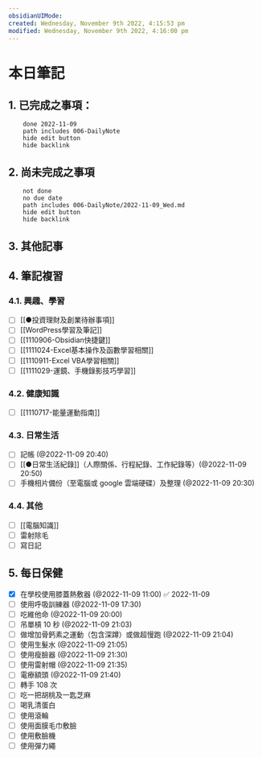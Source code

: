 ```yaml
---
obsidianUIMode: 
created: Wednesday, November 9th 2022, 4:15:53 pm
modified: Wednesday, November 9th 2022, 4:16:00 pm
---
```


# 本日筆記


## 1. 已完成之事項：
```tasks
	done 2022-11-09
	path includes 006-DailyNote
	hide edit button 
	hide backlink
```

## 2. 尚未完成之事項
```tasks
	not done
	no due date
	path includes 006-DailyNote/2022-11-09_Wed.md
	hide edit button 
	hide backlink
```

## 3. 其他記事

## 4. 筆記複習
### 4.1. 興趣、學習
- [ ] [[●投資理財及創業待辦事項]]
- [ ] [[WordPress學習及筆記]]
- [ ] [[1110906-Obsidian快捷鍵]]
- [ ] [[1111024-Excel基本操作及函數學習相關]]
- [ ] [[1110911-Excel VBA學習相關]]
- [ ] [[1111029-運鏡、手機錄影技巧學習]]

### 4.2. 健康知識
- [ ] [[1110717-能量運動指南]]

### 4.3. 日常生活
- [ ] 記帳 (@2022-11-09 20:40)
- [ ] [[●日常生活紀錄]]（人際關係、行程紀錄、工作紀錄等）(@2022-11-09 20:50)
- [ ] 手機相片備份（至電腦或 google 雲端硬碟）及整理 (@2022-11-09 20:30)

### 4.4. 其他

- [ ] [[電腦知識]]
- [ ] 雷射除毛
- [ ] 寫日記

## 5. 每日保健
- [x] 在學校使用膝蓋熱敷器 (@2022-11-09 11:00) ✅ 2022-11-09
- [ ] 使用呼吸訓練器 (@2022-11-09 17:30)
- [ ] 吃維他命 (@2022-11-09 20:00)
- [ ] 吊單槓 10 秒 (@2022-11-09 21:03)
- [ ] 做增加骨鈣素之運動（包含深蹲）或做超慢跑 (@2022-11-09 21:04)
- [ ] 使用生髮水 (@2022-11-09 21:05)
- [ ] 使用瘦臉器 (@2022-11-09 21:30)
- [ ] 使用雷射帽 (@2022-11-09 21:35)
- [ ] 電療額頭 (@2022-11-09 21:40)
- [ ] 轉手 108 次
- [ ] 吃一把胡桃及一匙芝麻
- [ ] 喝乳清蛋白
- [ ] 使用滾輪
- [ ] 使用面膜毛巾敷臉
- [ ] 使用敷臉機
- [ ] 使用彈力繩
